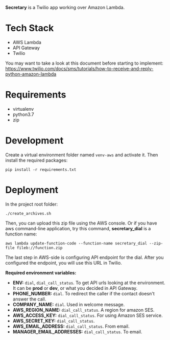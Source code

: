 **Secretary** is a Twilio app working over Amazon Lambda.

# Tech Stack

- AWS Lambda
- API Gateway
- Twilio

You may want to take a look at this document before starting to implement:
https://www.twilio.com/docs/sms/tutorials/how-to-receive-and-reply-python-amazon-lambda

# Requirements

- virtualenv
- python3.7
- zip

# Development

Create a virtual environment folder named `venv-aws` and activate it. Then install the required packages:

```
pip install -r requirements.txt
```

# Deployment

In the project root folder:

```
./create_archives.sh
```

Then, you can upload this zip file using the AWS console. Or if you have aws command-line application, try this command, **secretary_dial** is a function name:

```
aws lambda update-function-code --function-name secretary_dial --zip-file fileb://function.zip
```

The last step in AWS-side is configuring API endpoint for the dial. After you configured the endpoint, you will use this URL in Twilio.

**Required environment variables:**

- **ENV:** `dial`, `dial_call_status`. To get API urls looking at the environment. It can be **prod** or **dev**, or what you decided in API Gateway.
- **PHONE_NUMBER:** `dial`. To redirect the caller if the contact doesn't answer the call.
- **COMPANY_NAME:** `dial`. Used in welcome message.
- **AWS_REGION_NAME:** `dial_call_status`. A region for amazon SES.
- **AWS_ACCESS_KEY:** `dial_call_status`. For using Amazon SES service.
- **AWS_SECRET_KEY:** `dial_call_status`.
- **AWS_EMAIL_ADDRESS:** `dial_call_status`. From email.
- **MANAGER_EMAIL_ADDRESSES:** `dial_call_status`. To email.

